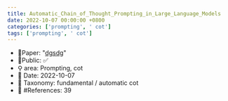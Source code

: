 ```yaml
---
title: Automatic_Chain_of_Thought_Prompting_in_Large_Language_Models
date: 2022-10-07 00:00:00 +0800
categories: ['prompting', ' cot']
tags: ['prompting', ' cot']
---
```


- 📙Paper: "[dgsdg](dsgfdhgf)"
- 🔑Public: ✅
- ⚲ area: Prompting,  cot
- 📅 Date: 2022-10-07
- 🔎 Taxonomy: fundamental / automatic cot
- 📝 #References: 39

